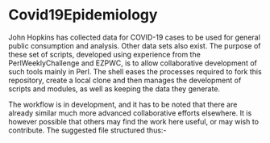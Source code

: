 # Covid19Epidemiology

John Hopkins has collected data for COVID-19 cases to be used for general public consumption and analysis.  Other data sets also exist.  The purpose of these set of scripts, developed using experience from the PerlWeeklyChallenge and EZPWC, is to allow collaborative development of such tools mainly in Perl.  The shell  eases the processes required to fork this repository,  create a local clone and then manages the development of scripts and modules, as well as keeping the data they generate. 

The workflow is in development, and it has to be noted that there are already similar much more advanced collaborative efforts elsewhere. It is however possible that others may find the work here useful, or may wish to contribute.  The suggested file structured thus:-






